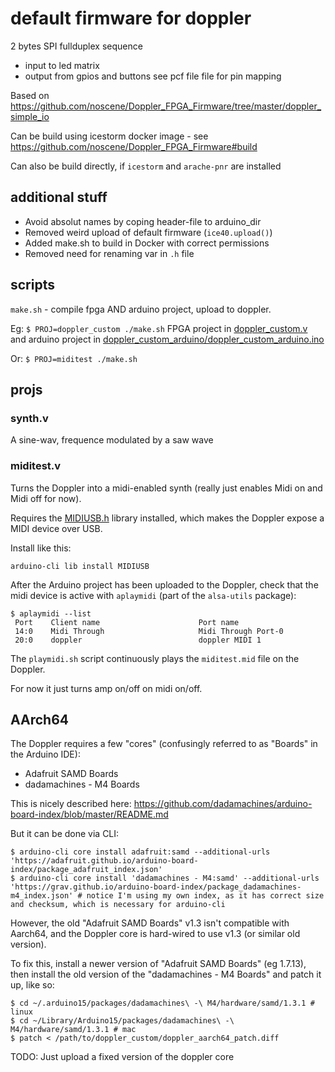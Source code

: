 # default firmware for doppler
 2 bytes SPI fullduplex sequence
- input to led matrix
- output from gpios and buttons see pcf file file for pin mapping

Based on https://github.com/noscene/Doppler_FPGA_Firmware/tree/master/doppler_simple_io

Can be build using icestorm docker image - see https://github.com/noscene/Doppler_FPGA_Firmware#build

Can also be build directly, if `icestorm` and `arache-pnr` are installed

## additional stuff
- Avoid absolut names by coping header-file to arduino_dir
- Removed weird upload of default firmware (`ice40.upload()`)
- Added make.sh to build in Docker with correct permissions
- Removed need for renaming var in `.h` file

## scripts
`make.sh` - compile fpga AND arduino project, upload to doppler.

Eg: `$ PROJ=doppler_custom ./make.sh` FPGA project in [doppler_custom.v](doppler_custom.v) and
arduino project in [doppler_custom_arduino/doppler_custom_arduino.ino](doppler_custom_arduino/doppler_custom_arduino.ino)

Or: `$ PROJ=miditest ./make.sh`


## projs

### synth.v

A sine-wav, frequence modulated by a saw wave

### miditest.v

Turns the Doppler into a midi-enabled synth (really just enables Midi on and Midi off for now).

Requires the [MIDIUSB.h](https://www.arduinolibraries.info/libraries/midiusb) library installed, which makes the Doppler expose a MIDI device over USB.

Install like this:

```
arduino-cli lib install MIDIUSB
```


After the Arduino project has been uploaded to the Doppler, check that the midi device is active with `aplaymidi` (part of the `alsa-utils` package):

```
$ aplaymidi --list
 Port    Client name                      Port name
 14:0    Midi Through                     Midi Through Port-0
 20:0    doppler                          doppler MIDI 1
 ```

The `playmidi.sh` script continuously plays the `miditest.mid` file on the 
Doppler.

For now it just turns amp on/off on midi on/off.

## AArch64

The Doppler requires a few "cores" (confusingly referred to as "Boards" in 
the Arduino IDE):
- Adafruit SAMD Boards
- dadamachines - M4 Boards

This is nicely described here: 
https://github.com/dadamachines/arduino-board-index/blob/master/README.md

But it can be done via CLI:
```
$ arduino-cli core install adafruit:samd --additional-urls 'https://adafruit.github.io/arduino-board-index/package_adafruit_index.json'
$ arduino-cli core install 'dadamachines - M4:samd' --additional-urls 'https://grav.github.io/arduino-board-index/package_dadamachines-m4_index.json' # notice I'm using my own index, as it has correct size and checksum, which is necessary for arduino-cli
```

However, the old "Adafruit SAMD Boards" v1.3 isn't compatible with Aarch64, and 
the Doppler core is hard-wired to use v1.3 (or similar old version).

To fix this, install a newer version of "Adafruit SAMD Boards" (eg 1.7.13), then install the old version of the "dadamachines - M4 Boards" and patch it up, like so:

```
$ cd ~/.arduino15/packages/dadamachines\ -\ M4/hardware/samd/1.3.1 # linux
$ cd ~/Library/Arduino15/packages/dadamachines\ -\ M4/hardware/samd/1.3.1 # mac
$ patch < /path/to/doppler_custom/doppler_aarch64_patch.diff
```

TODO: Just upload a fixed version of the doppler core
